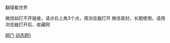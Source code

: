 翻墙看世界

微信如打不开链接，请点右上角3个点，用浏览器打开
微信易封，长期使用，请用浏览器打开后，收藏网
	
</div>
<a href="https://github.com/ogate/ogate/blob/master/README.md?ogWeb"   title="" target="_blank" class="style1">网门</a>
<a href="https://github.com/hao369/a/wiki/jyg" title="" target="_blank" class="style1">动态网1</a>

